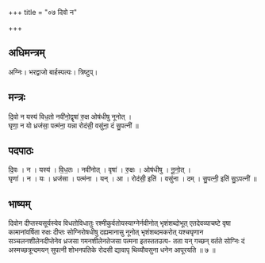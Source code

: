 +++
title = "०७ दिवो न"

+++
## अधिमन्त्रम्
अग्निः। भरद्वाजो बार्हस्पत्यः। त्रिष्टुप्।

## मन्त्रः
दि॒वो न यस्य॑ विध॒तो नवी॑नो॒द्वृषा॑ रु॒क्ष ओष॑धीषु नूनोत् ।  
घृणा॒ न यो ध्रज॑सा॒ पत्म॑ना॒ यन्ना रोद॑सी॒ वसु॑ना॒ दं सु॒पत्नी॑ ॥

## पदपाठः
दि॒वः । न । यस्य॑ । वि॒ध॒तः । नवी॑नोत् । वृषा॑ । रु॒क्षः । ओष॑धीषु । नू॒नो॒त् ।  
घृणा॑ । न । यः । ध्रज॑सा । पत्म॑ना । यन् । आ । रोद॑सी॒ इति॑ । वसु॑ना । दम् । सु॒पत्नी॒ इति॑ सु॒ऽपत्नी॑ ॥

## भाष्यम्
दिवोन दीप्तस्यसूर्यस्येव विधतोविधातुः रश्मीकुर्वतोयस्याग्नेर्नवीनोत् भृशंशब्दोभूत् एतदेवव्याचष्टे वृषा कामानांवर्षिता रुक्षः दीप्तः सोग्निरोषधीषु दह्यमानासु नूनोत् भृशंशब्दमकरोत् यश्चघृणान सञ्चलनशीलेनदीप्तेनेव ध्रजसा गमनशीलेनतेजसा पत्मना इतस्ततउत्प- तता यन् गच्छन् वर्तते सोग्निः दं अस्मच्छत्रून्दमयन् सुपत्नी शोभनपतिके रोदसी द्यावापृ थिव्यौवसुना धनेन आपूरयति ॥ ७ ॥